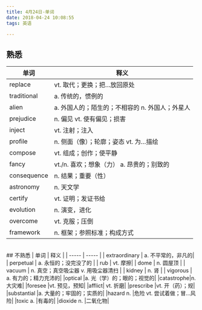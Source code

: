 ```yaml
---
title: 4月24日-单词  
date: 2018-04-24 10:08:55  
tags: 英语

---
```


## 熟悉
| 单词 | 释义 |
| ------ | ------ |
| replace         | vt. 取代；更换；把…放回原处 |
| traditional         | a. 传统的，惯例的 |
| alien      | a. 外国人的；陌生的；不相容的 n. 外国人；外星人 |
| prejudice             | n. 偏见 vt. 使有偏见；损害|
| inject        | vt. 注射；注入 |
| profile              | n. 侧面（像）；轮廓；姿态 vt. 为…描绘|
| compose            | vt. 组成；创作；使平静 |
| fancy            | vt./n. 喜欢；想象（力） a. 昂贵的；别致的 |
| consequence         | n. 结果；重要（性） |
| astronomy          | n. 天文学 |
| certify        | vt. 证明；发证书给|
| evolution            | n. 演变，进化|
| overcome            | vt. 克服；压倒 |
| framework              | n. 框架；参照标准；构成方式|



</br>
## 不熟悉
| 单词 | 释义 |
| ----- | ----- |
| extraordinary         | a. 不平常的，非凡的|
| perpetual            | a. 永恒的；没完没了的 |
| rub           | vt. 摩擦|
| dome           | n. 圆屋顶 |
| vacuum        | n. 真空；真空吸尘器 v. 用吸尘器清扫 |
| kidney          | n. 肾 |
| vigorous            | a. 有力的；精力充沛的|
|optical |a. 光（学）的；眼的；视觉的|
|catastrophe|n. 大灾难|
|foresee |vt. 预见，预知|
|afflict| vt. 折磨|
|prescribe |vt. 开（药）；规|
|substantial |a. 大量的；牢固的；实质的|
|hazard n. |危险 vt. 尝试着做；冒…风险|
|toxic a. |有毒的|
|dioxide n.  |二氧化物|